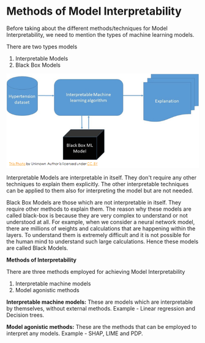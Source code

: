 # Methods of Model Interpretability

Before taking about the different methods/techniques for Model Interpretability, we need to mention the types of machine learning models. 

There are two types models 

1. Interpretable Models
2. Black Box Models

![](.gitbook/assets/image%20%2896%29.png)

Interpretable Models are interpretable in itself. They don't require any other techniques to explain them explicitly. The other interpretable techniques can be applied to them also for interpreting the model but are not needed.  

Black Box Models are those which are not interpretable in itself. They require other methods to explain them. The reason why these models are called black-box is because they are very complex to understand or not understood at all. For example, when we consider a neural network model, there are millions of weights and calculations that are happening within the layers. To understand them is extremely difficult and it is not possible for the human mind to understand such large calculations. Hence these models are called Black Models.

**Methods of Interpretability**

There are three methods employed for achieving Model Interpretability‌

1. Interpretable machine models
2. Model agonistic methods

**Interpretable machine models:** These are models which are interpretable by themselves, without external methods. Example - Linear regression and Decision trees.

**Model agonistic methods:** These are the methods that can be employed to interpret any models. Example - SHAP, LIME and PDP.

